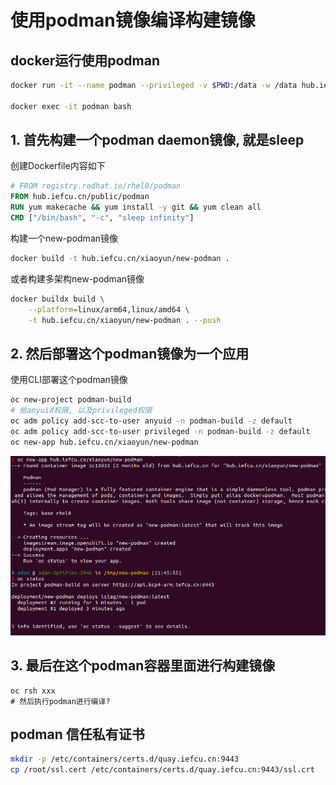 # 使用podman镜像编译构建镜像

## docker运行使用podman

```bash
docker run -it --name podman --privileged -v $PWD:/data -w /data hub.iefcu.cn/xiaoyun/podman-opm:amd64

docker exec -it podman bash
```

## 1. 首先构建一个podman daemon镜像, 就是sleep

创建Dockerfile内容如下
```dockerfile
# FROM registry.redhat.io/rhel8/podman
FROM hub.iefcu.cn/public/podman
RUN yum makecache && yum install -y git && yum clean all
CMD ["/bin/bash", "-c", "sleep infinity"]
```

构建一个new-podman镜像
```bash
docker build -t hub.iefcu.cn/xiaoyun/new-podman .
```

或者构建多架构new-podman镜像
```bash
docker buildx build \
	--platform=linux/arm64,linux/amd64 \
	-t hub.iefcu.cn/xiaoyun/new-podman . --push
```

## 2. 然后部署这个podman镜像为一个应用

使用CLI部署这个podman镜像
```bash
oc new-project podman-build
# 给anyuid权限, 以及privileged权限
oc adm policy add-scc-to-user anyuid -n podman-build -z default
oc adm policy add-scc-to-user privileged -n podman-build -z default
oc new-app hub.iefcu.cn/xiaoyun/new-podman
```

![](2022-03-02_21-48.png)

## 3. 最后在这个podman容器里面进行构建镜像

```
oc rsh xxx
# 然后执行podman进行编译?
```

## podman 信任私有证书

```bash
mkdir -p /etc/containers/certs.d/quay.iefcu.cn:9443
cp /root/ssl.cert /etc/containers/certs.d/quay.iefcu.cn:9443/ssl.crt
```
